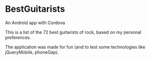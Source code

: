 # BestGuitarists
An Android app with Cordova

This is a list of the 72 best guitarists of rock, based on my personal preferences.

The application was made for fun (and to test some technologies like jQueryMobile, phoneGap).

